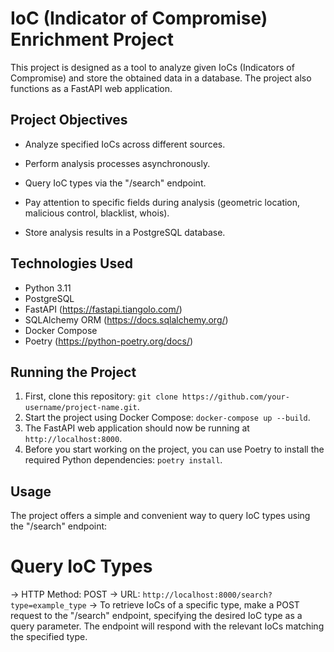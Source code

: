 # IoC (Indicator of Compromise) Enrichment Project

This project is designed as a tool to analyze given IoCs (Indicators of Compromise) and store the obtained data in a database. The project also functions as a FastAPI web application.

## Project Objectives

- Analyze specified IoCs across different sources.
  
- Perform analysis processes asynchronously.
  
- Query IoC types via the "/search" endpoint.
  
- Pay attention to specific fields during analysis (geometric location, malicious control, blacklist, whois).
  
- Store analysis results in a PostgreSQL database.

## Technologies Used

- Python 3.11
- PostgreSQL
- FastAPI (https://fastapi.tiangolo.com/)
- SQLAlchemy ORM (https://docs.sqlalchemy.org/)
- Docker Compose
- Poetry (https://python-poetry.org/docs/)


## Running the Project

1. First, clone this repository: `git clone https://github.com/your-username/project-name.git`.
2. Start the project using Docker Compose: `docker-compose up --build`.
3. The FastAPI web application should now be running at `http://localhost:8000`.
4. Before you start working on the project, you can use Poetry to install the required Python dependencies: `poetry install`.


## Usage

The project offers a simple and convenient way to query IoC types using the "/search" endpoint:

# Query IoC Types

-> HTTP Method: POST
-> URL: `http://localhost:8000/search?type=example_type`
-> To retrieve IoCs of a specific type, make a POST request to the "/search" endpoint, specifying the desired IoC type as a query parameter. The endpoint will respond with the relevant IoCs matching the specified type.





